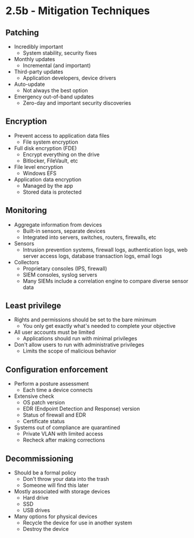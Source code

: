 # 2.5b - Mitigation Techniques
## Patching
- Incredibly important
	- System stability, security fixes
- Monthly updates
	- Incremental (and important)
- Third-party updates
	- Application developers, device drivers
- Auto-update
	- Not always the best option
- Emergency out-of-band updates
	- Zero-day and important security discoveries
## Encryption
- Prevent access to application data files
	- File system encryption
- Full disk encryption (FDE)
	- Encrypt everything on the drive
	- Bitlocker, FileVault, etc
- File level encryption
	- Windows EFS
- Application data encryption
	- Managed by the app
	- Stored data is protected
## Monitoring
- Aggregate information from devices
	- Built-in sensors, separate devices
	- Integrated into servers, switches, routers, firewalls, etc
- Sensors
	- Intrusion prevention systems, firewall logs, authentication logs, web server access logs, database transaction logs, email logs
- Collectors
	- Proprietary consoles (IPS, firewall)
	- SIEM consoles, syslog servers
	- Many SIEMs include a correlation engine to compare diverse sensor data
## Least privilege
- Rights and permissions should be set to the bare minimum
	- You only get exactly what's needed to complete your objective
- All user accounts must be limited
	- Applications should run with minimal privileges
- Don't allow users to run with administrative privileges
	- Limits the scope of malicious behavior
## Configuration enforcement
- Perform a posture assessment
	- Each time a device connects
- Extensive check
	- OS patch version
	- EDR (Endpoint Detection and Response) version
	- Status of firewall and EDR
	- Certificate status
- Systems out of compliance are quarantined
	- Private VLAN with limited access
	- Recheck after making corrections
## Decommissioning
- Should be a formal policy
	- Don't throw your data into the trash
	- Someone will find this later
- Mostly associated with storage devices
	- Hard drive
	- SSD
	- USB drives
- Many options for physical devices
	- Recycle the device for use in another system
	- Destroy the device

